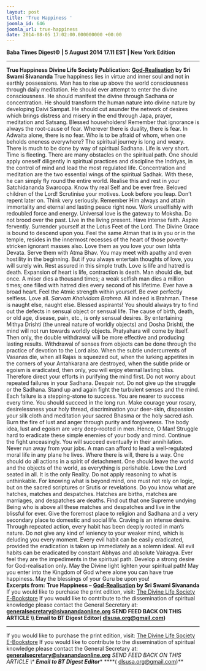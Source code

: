 ```yaml
---
layout: post
title: 'True Happiness '
joomla_id: 646
joomla_url: true-happiness
date: 2014-08-05 17:02:00.000000000 +00:00
---
```

**Baba Times Digest© | 5 August 2014 17.11 EST | New York Edition**
* * *
 **True Happiness**
**Divine Life Society Publication:** [**God-Realisation**](http://www.dlshq.org/discourse/aug2014.htm) **by Sri Swami Sivananda**
True happiness lies in virtue and inner soul and not in earthly possessions. Man has to rise up above the world consciousness through daily meditation. He should ever attempt to enter the divine consciousness. He should manifest the divine through Sadhana or concentration. He should transform the human nature into divine nature by developing Daivi Sampat. He should cut asunder the network of desires which brings distress and misery in the end through Japa, prayer, meditation and Satsang.
Blessed householders! Remember that ignorance is always the root-cause of fear. Wherever there is duality, there is fear. In Adwaita alone, there is no fear. Who is to be afraid of whom, when one beholds oneness everywhere? The spiritual journey is long and weary. There is much to be done by way of spiritual Sadhana. Life is very short. Time is fleeting. There are many obstacles on the spiritual path. One should apply oneself diligently in spiritual practices and discipline the Indriyas, in the control of mind and lead the most regulated life. Concentration and meditation are the two essential wings of the spiritual Sadhak. With these, he can simply fly round the entire world. Realise this and rest in your Satchidananda Swaroopa. Know thy real Self and be ever free.
Beloved children of the Lord! Scrutinise your motives. Look before you leap. Don’t repent later on. Think very seriously. Remember Him always and attain immortality and eternal and lasting peace right now. Work unselfishly with redoubled force and energy. Universal love is the gateway to Moksha. Do not brood over the past. Live in the living present. Have intense faith. Aspire fervently. Surrender yourself at the Lotus Feet of the Lord. The Divine Grace is bound to descend upon you.
Feel the same Atman that is in you or in the temple, resides in the innermost recesses of the heart of those poverty-stricken ignorant masses also. Love them as you love your own Ishta Devata. Serve them with Atma Bhav. You may meet with apathy and even hostility in the beginning. But if you always entertain thoughts of love, you will surely win. Rest assured in this simple truth. Love is life and hatred is death. Expansion of heart is life, contraction is death. Man should die, but once. A miser dies a thousand times; a weak selfish man dies a million times; one filled with hatred dies every second of his lifetime. Ever have a broad heart. Feel the Atmic strength within yourself. Be ever perfectly selfless. Love all. _Sarvam Khalvidam Brahma_. All indeed is Brahman. These is naught else, naught else.
Blessed aspirants! You should always try to find out the defects in sensual object or sensual life. The cause of birth, death, or old age, disease, pain, etc., is only sensual desires. By entertaining Mithya Drishti (the unreal nature of worldly objects) and Dosha Drishti, the mind will not run towards worldly objects. Pratyahara will come by itself. Then only, the double withdrawal will be more effective and producing lasting results. Withdrawal of senses from objects can be done through the practice of devotion to the Lord also. When the subtle undercurrents of Vasanas die, when all Rajas is squeezed out, when the lurking appetites in the corners of your Antahkarana are destroyed, when the subtle pride or egoism is eradicated, then only, you will enjoy eternal lasting bliss. Therefore direct your efforts in purifying the mind first.
Do not worry about repeated failures in your Sadhana. Despair not. Do not give up the struggle or the Sadhana. Stand up and again fight the turbulent senses and the mind. Each failure is a stepping-stone to success. You are nearer to success every time. You should succeed in the long run. Make courage your rosary, desirelessness your holy thread, discrimination your deer-skin, dispassion your silk cloth and meditation your sacred Bhasma or the holy sacred ash. Burn the fire of lust and anger through purity and forgiveness. The body idea, lust and egoism are very deep-rooted in men. Hence, O Man! Struggle hard to eradicate these simple enemies of your body and mind. Continue the fight unceasingly. You will succeed eventually in their annihilation.
Never run away from your jobs. A man can afford to lead a well-regulated moral life in any plane he lives. Where there is will, there is a way. One should do all actions in a spirit of detachment. One should leave the world and the objects of the world, as everything is perishable. Love the Lord seated in all. It is the only Reality. Do not apply reasoning to what is unthinkable. For knowing what is beyond mind, one must not rely on logic, but on the sacred scriptures or Srutis or revelations. Do you know what are hatches, matches and despatches. Hatches are births, matches are marriages, and despatches are deaths. Find out that one Supreme undying Being who is above all these matches and despatches and live in the blissful for ever. Give the foremost place to religion and Sadhana and a very secondary place to domestic and social life.
Craving is an intense desire. Through repeated action, every habit has been deeply rooted in man’s nature. Do not give any kind of leniency to your weaker mind, which is deluding you every moment. Every evil habit can be easily eradicated, provided the eradication is taken up immediately as a solemn ideal. All evil habits can be eradicated by constant Abhyas and absolute Vairagya. Ever feel they are the impediments in the spiritual path. Develop a strong desire for God-realisation only. May the Divine light lighten your spiritual path! May you enter into the Kingdom of God where alone you can have true happiness. May the blessings of your Guru be upon you!  
**Excerpts from:**  **True Happiness –** [**God-Realisation**](http://www.dlshq.org/discourse/aug2014.htm) **by Sri Swami Sivananda**
If you would like to purchase the print edition, visit: [The Divine Life Society E-Bookstore](http://www.dlshq.org/download/download.htm)
If you would like to contribute to the dissemination of spiritual knowledge please contact the General Secretary at: [](mailto:%20%3Cscript%20type=%27text/javascript%27%3E%20%3C%21--%20var%20prefix%20=%20%27ma%27%20+%20%27il%27%20+%20%27to%27;%20var%20path%20=%20%27hr%27%20+%20%27ef%27%20+%20%27=%27;%20var%20addy57016%20=%20%27generalsecretary%27%20+%20%27@%27;%20addy57016%20=%20addy57016%20+%20%27sivanandaonline%27%20+%20%27.%27%20+%20%27org%27;%20document.write%28%27%3Ca%20%27%20+%20path%20+%20%27%5C%27%27%20+%20prefix%20+%20%27:%27%20+%20addy57016%20+%20%27%5C%27%3E%27%29;%20document.write%28addy57016%29;%20document.write%28%27%3C%5C/a%3E%27%29;%20//--%3E%5Cn%20%3C/script%3E%3Cscript%20type=%27text/javascript%27%3E%20%3C%21--%20document.write%28%27%3Cspan%20style=%5C%27display:%20none;%5C%27%3E%27%29;%20//--%3E%20%3C/script%3EThis%20email%20address%20is%20being%20protected%20from%20spambots.%20You%20need%20JavaScript%20enabled%20to%20view%20it.%20%3Cscript%20type=%27text/javascript%27%3E%20%3C%21--%20document.write%28%27%3C/%27%29;%20document.write%28%27span%3E%27%29;%20//--%3E%20%3C/script%3E?subject=Contribution%20to%20Dissemination%20of%20Spiritual%20Knowledge)**[generalsecretary@sivanandaonline.org](mailto:generalsecretary@sivanandaonline.org)**
**SEND FEED BACK ON THIS ARTICLE \\\ Email to BT Digest Editor[](mailto:%20%3Cscript%20type=%27text/javascript%27%3E%20%3C%21--%20var%20prefix%20=%20%27ma%27%20+%20%27il%27%20+%20%27to%27;%20var%20path%20=%20%27hr%27%20+%20%27ef%27%20+%20%27=%27;%20var%20addy72654%20=%20%27dlsusa.org%27%20+%20%27@%27;%20addy72654%20=%20addy72654%20+%20%27gmail%27%20+%20%27.%27%20+%20%27com%27;%20document.write%28%27%3Ca%20%27%20+%20path%20+%20%27%5C%27%27%20+%20prefix%20+%20%27:%27%20+%20addy72654%20+%20%27%5C%27%3E%27%29;%20document.write%28addy72654%29;%20document.write%28%27%3C%5C/a%3E%27%29;%20//--%3E%5Cn%20%3C/script%3E%3Cscript%20type=%27text/javascript%27%3E%20%3C%21--%20document.write%28%27%3Cspan%20style=%5C%27display:%20none;%5C%27%3E%27%29;%20//--%3E%20%3C/script%3EThis%20email%20address%20is%20being%20protected%20from%20spambots.%20You%20need%20JavaScript%20enabled%20to%20view%20it.%20%3Cscript%20type=%27text/javascript%27%3E%20%3C%21--%20document.write%28%27%3C/%27%29;%20document.write%28%27span%3E%27%29;%20//--%3E%20%3C/script%3E?subject=DLS%20Posts)( [dlsusa.org@gmail.com](mailto:dlsusa.org@gmail.com))**
* * *
  
If you would like to purchase the print edition, visit: [The Divine Life Society E-Bookstore](http://www.dlshq.org/download/download.htm)
If you would like to contribute to the dissemination of spiritual knowledge please contact the General Secretary at: **[generalsecretary@sivanandaonline.org](mailto:generalsecretary@sivanandaonline.org)**
**SEND FEED BACK ON THIS ARTICLE \\\**  **Email to BT Digest Editor**** [](mailto:%20%3Cscript%20type=%27text/javascript%27%3E%20%3C%21--%20var%20prefix%20=%20%27ma%27%20+%20%27il%27%20+%20%27to%27;%20var%20path%20=%20%27hr%27%20+%20%27ef%27%20+%20%27=%27;%20var%20addy72654%20=%20%27dlsusa.org%27%20+%20%27@%27;%20addy72654%20=%20addy72654%20+%20%27gmail%27%20+%20%27.%27%20+%20%27com%27;%20document.write%28%27%3Ca%20%27%20+%20path%20+%20%27%5C%27%27%20+%20prefix%20+%20%27:%27%20+%20addy72654%20+%20%27%5C%27%3E%27%29;%20document.write%28addy72654%29;%20document.write%28%27%3C%5C/a%3E%27%29;%20//--%3E%5Cn%20%3C/script%3E%3Cscript%20type=%27text/javascript%27%3E%20%3C%21--%20document.write%28%27%3Cspan%20style=%5C%27display:%20none;%5C%27%3E%27%29;%20//--%3E%20%3C/script%3EThis%20email%20address%20is%20being%20protected%20from%20spambots.%20You%20need%20JavaScript%20enabled%20to%20view%20it.%20%3Cscript%20type=%27text/javascript%27%3E%20%3C%21--%20document.write%28%27%3C/%27%29;%20document.write%28%27span%3E%27%29;%20//--%3E%20%3C/script%3E?subject=DLS%20Posts)****( [dlsusa.org@gmail.com](mailto:dlsusa.org@gmail.com))**  
